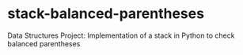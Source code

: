 # stack-balanced-parentheses
Data Structures Project: Implementation of a stack in Python to check balanced parentheses
